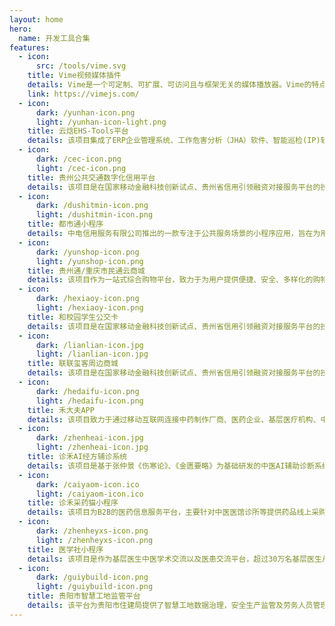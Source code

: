 ```yaml
---
layout: home
hero:
  name: 开发工具合集
features:
  - icon: 
      src: /tools/vime.svg
    title: Vime视频媒体插件
    details: Vime是一个可定制、可扩展、可访问且与框架无关的媒体播放器。Vime的特点包括多提供商支持（HTML5， HLS, YouTube， Vimeo等）、一个API可以统治所有API 、设计时考虑到移动和桌面...
    link: https://vimejs.com/
  - icon:
      dark: /yunhan-icon.png
      light: /yunhan-icon-light.png
    title: 云焓EHS-Tools平台
    details: 该项目集成了ERP企业管理系统、工作危害分析（JHA）软件、智能巡检(IP)软件、设备完整性管理(MI)软件、作业许可证(PTW)软件、双重预防机制(DRM)软件等工业化工管理软件...
  - icon:
      dark: /cec-icon.png
      light: /cec-icon.png
    title: 贵州公共交通数字化信用平台
    details: 该项目是在国家移动金融科技创新试点、贵州省信用引领融资对接服务平台的技术基础上，融合公共交通数字票务与数字营销、数据增信系统技术建立的基于区块链创新建设的数字信用服务平台...
  - icon:
      dark: /dushitmin-icon.png
      light: /dushitmin-icon.png
    title: 都市通小程序
    details: 中电信用服务有限公司推出的一款专注于公共服务场景的小程序应用，旨在为用户提供便捷、高效的出行服务。通过整合先进的通信技术和智能化解决方案，都市通系列产品...
  - icon:
      dark: /yunshop-icon.png
      light: /yunshop-icon.png
    title: 贵州通/重庆市民通云商城
    details: 该项目作为一站式综合购物平台，致力于为用户提供便捷、安全、多样化的购物体验。商城深度融合了多种支付方式，包括账户支付、通卡支付、微信支付以及混合支付，满足用户不同的支付需求...
  - icon:
      dark: /hexiaoy-icon.png
      light: /hexiaoy-icon.png
    title: 和校园学生公交卡
    details: 该项目是在国家移动金融科技创新试点、贵州省信用引领融资对接服务平台的技术基础上，融合公共交通数字票务与数字营销、数据增信系统技术建立的基于区块链创新建设的数字信用服务平台...
  - icon:
      dark: /lianlian-icon.jpg
      light: /lianlian-icon.jpg
    title: 联联玺客周边商城
    details: 该项目是在国家移动金融科技创新试点、贵州省信用引领融资对接服务平台的技术基础上，融合公共交通数字票务与数字营销、数据增信系统技术建立的基于区块链创新建设的数字信用服务平台...
  - icon:
      dark: /hedaifu-icon.png
      light: /hedaifu-icon.png
    title: 禾大夫APP
    details: 该项目致力于通过移动互联网连接中药制作厂商、医药企业、基层医疗机构、中医学习者，建立便携高效的药品、中医学习以及多方互通的大健康生态平台，围绕中医药生产、研发...
  - icon:
      dark: /zhenheai-icon.jpg
      light: /zhenheai-icon.jpg
    title: 诊禾AI经方辅诊系统
    details: 该项目是基于张仲景《伤寒论》、《金匮要略》为基础研发的中医AI辅助诊断系统，模拟名老中医思维智能辨证开方，为医生临床决策提供参考平台，平台开发出远程会诊、医学社、人工智能辅助诊断...
  - icon:
      dark: /caiyaom-icon.ico
      light: /caiyaom-icon.ico
    title: 诊禾采药猫小程序
    details: 该项目为B2B的医药信息服务平台，主要针对中医医馆诊所等提供药品线上采购功能，该产品不仅促进了供应商之间的良性竞争，也为诊所带来了更低的采购成本...
  - icon:
      dark: /zhenheyxs-icon.png
      light: /zhenheyxs-icon.png
    title: 医学社小程序
    details: 该项目是作为基层医生中医学术交流以及医患交流平台，超过30万名基层医生从中受益，在国内中医培训行业形成巨大反响...
  - icon:
      dark: /guiybuild-icon.png
      light: /guiybuild-icon.png
    title: 贵阳市智慧工地监管平台
    details: 该平台为贵阳市住建局提供了智慧工地数据治理，安全生产监管及劳务人员管理等功能，包括监管系统平台，劳务人员管理APP、可视化大屏等平台...
---
```


## 


